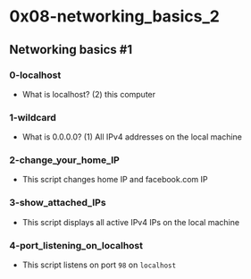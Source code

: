 # 0x08-networking_basics_2

## Networking basics #1
### 0-localhost
* What is localhost? (2) this computer

### 1-wildcard
* What is 0.0.0.0? (1) All IPv4 addresses on the local machine

### 2-change_your_home_IP
* This script changes home IP and facebook.com IP

### 3-show_attached_IPs
* This script displays all active IPv4 IPs on the local machine

### 4-port_listening_on_localhost
* This script listens on port `98` on `localhost`
